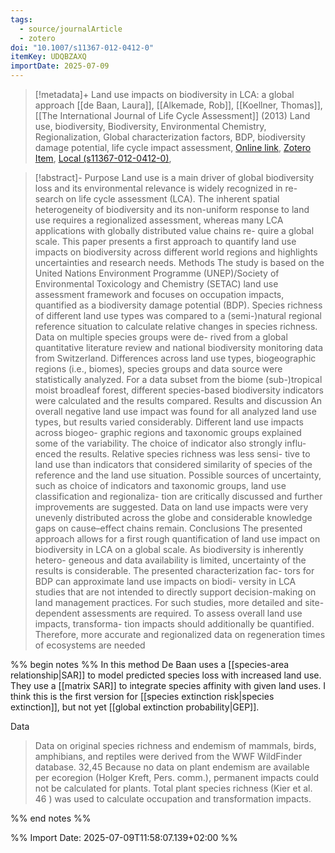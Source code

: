 ```yaml
---
tags:
  - source/journalArticle
  - zotero
doi: "10.1007/s11367-012-0412-0"
itemKey: UDQBZAXQ
importDate: 2025-07-09
---
```

>[!metadata]+
> Land use impacts on biodiversity in LCA: a global approach
> [[de Baan, Laura]], [[Alkemade, Rob]], [[Koellner, Thomas]], 
> [[The International Journal of Life Cycle Assessment]] (2013)
> Land use, biodiversity, Biodiversity, Environmental Chemistry, Regionalization, Global characterization factors, BDP, biodiversity damage potential, life cycle impact assessment, 
> [Online link](http://link.springer.com/10.1007/s11367-012-0412-0), [Zotero Item](zotero://select/library/items/UDQBZAXQ), [Local (s11367-012-0412-0)](file://C:/Users/aburg/Documents/references/zotero/storage/IRM223KQ/s11367-012-0412-0.pdf), 

>[!abstract]-
>Purpose Land use is a main driver of global biodiversity loss and its environmental relevance is widely recognized in re- search on life cycle assessment (LCA). The inherent spatial heterogeneity of biodiversity and its non-uniform response to land use requires a regionalized assessment, whereas many LCA applications with globally distributed value chains re- quire a global scale. This paper presents a first approach to quantify land use impacts on biodiversity across different world regions and highlights uncertainties and research needs. Methods The study is based on the United Nations Environment Programme (UNEP)/Society of Environmental Toxicology and Chemistry (SETAC) land use assessment framework and focuses on occupation impacts, quantified as a biodiversity damage potential (BDP). Species richness of different land use types was compared to a (semi-)natural regional reference situation to calculate relative changes in species richness. Data on multiple species groups were de- rived from a global quantitative literature review and national biodiversity monitoring data from Switzerland. Differences across land use types, biogeographic regions (i.e., biomes), species groups and data source were statistically analyzed. For a data subset from the biome (sub-)tropical moist broadleaf forest, different species-based biodiversity indicators were calculated and the results compared. Results and discussion An overall negative land use impact was found for all analyzed land use types, but results varied considerably. Different land use impacts across biogeo- graphic regions and taxonomic groups explained some of the variability. The choice of indicator also strongly influ- enced the results. Relative species richness was less sensi- tive to land use than indicators that considered similarity of species of the reference and the land use situation. Possible sources of uncertainty, such as choice of indicators and taxonomic groups, land use classification and regionaliza- tion are critically discussed and further improvements are suggested. Data on land use impacts were very unevenly distributed across the globe and considerable knowledge gaps on cause–effect chains remain. Conclusions The presented approach allows for a first rough quantification of land use impact on biodiversity in LCA on a global scale. As biodiversity is inherently hetero- geneous and data availability is limited, uncertainty of the results is considerable. The presented characterization fac- tors for BDP can approximate land use impacts on biodi- versity in LCA studies that are not intended to directly support decision-making on land management practices. For such studies, more detailed and site-dependent assessments are required. To assess overall land use impacts, transforma- tion impacts should additionally be quantified. Therefore, more accurate and regionalized data on regeneration times of ecosystems are needed

%% begin notes %%
In this method De Baan uses a [[species-area relationship|SAR]] to model predicted species loss with increased land use. They use a [[matrix SAR]] to integrate species affinity with given land uses.
I think this is the first version for [[species extinction risk|species extinction]], but not yet [[global extinction probability|GEP]].

Data
> Data on original species richness and endemism of mammals, birds, amphibians, and reptiles were derived from the WWF WildFinder database. 32,45 Because no data on plant endemism are available per ecoregion (Holger Kreft, Pers. comm.), permanent impacts could not be calculated for plants. Total plant species richness (Kier et al. 46 ) was used to calculate occupation and transformation impacts.

%% end notes %%

%% Import Date: 2025-07-09T11:58:07.139+02:00 %%

